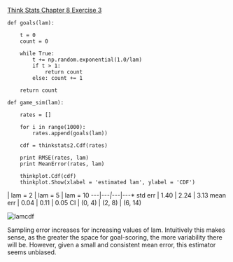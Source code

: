 [Think Stats Chapter 8 Exercise 3](http://greenteapress.com/thinkstats2/html/thinkstats2009.html#toc77)

    def goals(lam):

        t = 0
        count = 0

        while True:
            t += np.random.exponential(1.0/lam)
            if t > 1:
                return count
            else: count += 1

        return count

    def game_sim(lam):

        rates = []
    
        for i in range(1000):
            rates.append(goals(lam))

        cdf = thinkstats2.Cdf(rates)

        print RMSE(rates, lam)
        print MeanError(rates, lam)

        thinkplot.Cdf(cdf)
        thinkplot.Show(xlabel = 'estimated lam', ylabel = 'CDF')  

| lam = 2 | lam = 5 | lam = 10
---|---*|---*|---*
std err | 1.40 | 2.24 | 3.13
mean err | 0.04 | 0.11 | 0.05
CI | (0, 4) | (2, 8) | (6, 14)

![lamcdf](/images/lamcdf.png)

Sampling error increases for increasing values of lam. Intuitively this makes sense, as the greater the space for goal-scoring, the more variability there will be. However, given a small and consistent mean error, this estimator seems unbiased.

